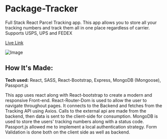 # Package-Tracker
Full Stack React Parcel Tracking app. This app allows you to store all your tracking numbers and track them all in one place regardless of carrier. Supports USPS, UPS and FEDEX

[Live Link](https://package-tracker-us.herokuapp.com/)

![Image](https://res.cloudinary.com/dpivoqpxh/image/upload/v1650424381/package_pyvzxv.png)


## How It's Made:

**Tech used:** React, SASS, React-Bootstrap, Express, MongoDB (Mongoose), Passport.js

This app uses react along with React-bootstrap to create a modern and responsive Front-end. React-Router-Dom is used to allow the user to navigate throughout pages. It connects to the Backend and fetches from the Tracking API using Axios. 
Calls to the external api are made from the backend, then data is sent to the client-side for consumption. MongoDB is used to store the users' tracking numbers along with a status code. Passport.js allowed me to implement a local authentication strategy. Form Validation is done both on the client side as well as backend.

